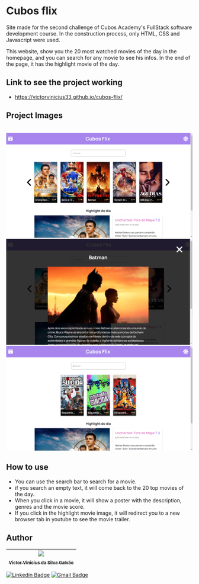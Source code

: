 # Cubos flix
Site made for the second challenge of Cubos Academy's FullStack software development course. In the construction process, only HTML, CSS and Javascript were used.

This website, show you the 20 most watched movies of the day in the homepage, and you can search for any movie to see his infos. In the end of the page, it has the highlight movie of the day.

## Link to see the project working

- https://victorvinicius33.github.io/cubos-flix/

## Project Images
<br>

<img src="./.github/assets/cubos-flix-home.PNG" alt="cubos flix home">
<img src="./.github/assets/cubos-flix-modal.PNG" alt="cubos flix modal">
<img src="./.github/assets/cubos-flix-search.PNG" alt="cubos flix search">

## How to use

- You can use the search bar to search for a movie.
- if you search an empty text, it will come back to the 20 top movies of the day.
- When you click in a movie, it will show a poster with the description, genres and the movie score.
- If you click in the highlight movie image, it will redirect you to a new browser tab in youtube to see the movie trailer.

## Author

| [<img src="https://avatars.githubusercontent.com/u/94022088?s=400&u=829c8531a69be7d30b1096c762a5ff4f9a7172fe&v=4" width=115><br><sub>Victor Vinícius da Silva Galvão</sub>](https://github.com/victorvinicius33) 
| :---: |

[![Linkedin Badge](https://img.shields.io/badge/-Victor-blue?style=flat-square&logo=Linkedin&logoColor=white&link=https://www.linkedin.com/in/victor-v-s-galvao/)](https://www.linkedin.com/in/victor-v-s-galvao/) 
[![Gmail Badge](https://img.shields.io/badge/-victorvinicius33.vv@gmail.com-c14438?style=flat-square&logo=Gmail&logoColor=white&link=mailto:victorvinicius33.vv@gmail.com)](mailto:victorvinicius33.vv@gmail.com)
